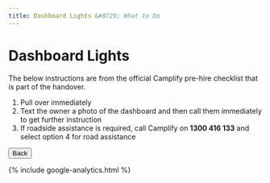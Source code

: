 ```yaml
---
title: Dashboard Lights &#8729; What to Do 
---
```


<link href="../styles/custom.css" rel="stylesheet" />

# Dashboard Lights
The below instructions are from the official Camplify pre-hire checklist that is part of the handover.

1. Pull over immediately
2. Text the owner a photo of the dashboard
and then call them immediately to get
further instruction
3. If roadside assistance is required, call
Camplify on **1300 416 133** and select option
4 for road assistance

<a href="/#what-to-do"><button class="nav-button"><i class="arrow arrow-left"></i> Back</button></a>

{% include google-analytics.html %}